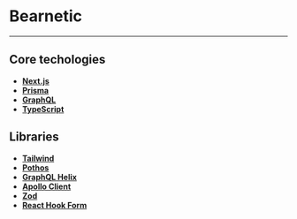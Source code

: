 # Bearnetic

---

## Core techologies

-   **[Next.js](https://nextjs.org/)**
-   **[Prisma](https://www.prisma.io/)**
-   **[GraphQL](https://graphql.org/)**
-   **[TypeScript](https://www.typescriptlang.org/)**

## Libraries

-   **[Tailwind](https://tailwindcss.com)**
-   **[Pothos](https://www.pothos-graphql.dev/)**
-   **[GraphQL Helix](https://github.com/contrawork/graphql-helix)**
-   **[Apollo Client](https://www.apollographql.com/docs/react/)**
-   **[Zod](https://github.com/colinhacks/zod)**
-   **[React Hook Form](https://react-hook-form.com/)**

